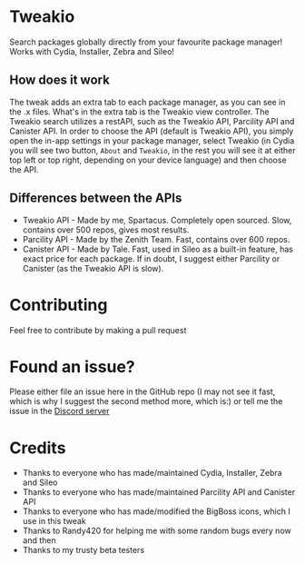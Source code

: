 # Tweakio
Search packages globally directly from your favourite package manager! Works with Cydia, Installer, Zebra and Sileo!

## How does it work
The tweak adds an extra tab to each package manager, as you can see in the .x files. What's in the extra tab is the Tweakio view controller. The Tweakio search utilizes a restAPI, such as the Tweakio API, Parcility API and Canister API. In order to choose the API (default is Tweakio API), you simply open the in-app settings in your package manager, select Tweakio (in Cydia you will see two button, `About` and `Tweakio`, in the rest you will see it at either top left or top right, depending on your device language) and then choose the API.

## Differences between the APIs
* Tweakio API - Made by me, Spartacus. Completely open sourced. Slow, contains over 500 repos, gives most results.
* Parcility API - Made by the Zenith Team. Fast, contains over 600 repos.
* Canister API - Made by Tale. Fast, used in Sileo as a built-in feature, has exact price for each package.
If in doubt, I suggest either Parcility or Canister (as the Tweakio API is slow).

# Contributing
Feel free to contribute by making a pull request

# Found an issue?
Please either file an issue here in the GitHub repo (I may not see it fast, which is why I suggest the second method more, which is:) or tell me the issue in the [Discord server](https://discord.gg/mZZhnRDGeg)

# Credits
* Thanks to everyone who has made/maintained Cydia, Installer, Zebra and Sileo
* Thanks to everyone who has made/maintained Parcility API and Canister API
* Thanks to everyone who has made/modified the BigBoss icons, which I use in this tweak
* Thanks to Randy420 for helping me with some random bugs every now and then
* Thanks to my trusty beta testers